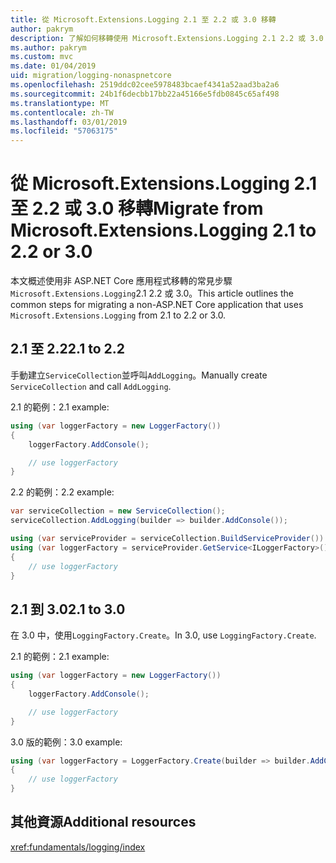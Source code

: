 ```yaml
---
title: 從 Microsoft.Extensions.Logging 2.1 至 2.2 或 3.0 移轉
author: pakrym
description: 了解如何移轉使用 Microsoft.Extensions.Logging 2.1 2.2 或 3.0 非 ASP.NET Core 應用程式。
ms.author: pakrym
ms.custom: mvc
ms.date: 01/04/2019
uid: migration/logging-nonaspnetcore
ms.openlocfilehash: 2519ddc02cee5978483bcaef4341a52aad3ba2a6
ms.sourcegitcommit: 24b1f6decbb17bb22a45166e5fdb0845c65af498
ms.translationtype: MT
ms.contentlocale: zh-TW
ms.lasthandoff: 03/01/2019
ms.locfileid: "57063175"
---
```

# <a name="migrate-from-microsoftextensionslogging-21-to-22-or-30"></a><span data-ttu-id="475b3-103">從 Microsoft.Extensions.Logging 2.1 至 2.2 或 3.0 移轉</span><span class="sxs-lookup"><span data-stu-id="475b3-103">Migrate from Microsoft.Extensions.Logging 2.1 to 2.2 or 3.0</span></span>

<span data-ttu-id="475b3-104">本文概述使用非 ASP.NET Core 應用程式移轉的常見步驟`Microsoft.Extensions.Logging`2.1 2.2 或 3.0。</span><span class="sxs-lookup"><span data-stu-id="475b3-104">This article outlines the common steps for migrating a non-ASP.NET Core application that uses `Microsoft.Extensions.Logging` from 2.1 to 2.2 or 3.0.</span></span>

## <a name="21-to-22"></a><span data-ttu-id="475b3-105">2.1 至 2.2</span><span class="sxs-lookup"><span data-stu-id="475b3-105">2.1 to 2.2</span></span>

<span data-ttu-id="475b3-106">手動建立`ServiceCollection`並呼叫`AddLogging`。</span><span class="sxs-lookup"><span data-stu-id="475b3-106">Manually create `ServiceCollection` and call `AddLogging`.</span></span>

<span data-ttu-id="475b3-107">2.1 的範例：</span><span class="sxs-lookup"><span data-stu-id="475b3-107">2.1 example:</span></span>

```csharp
using (var loggerFactory = new LoggerFactory())
{
    loggerFactory.AddConsole();

    // use loggerFactory
}
```

<span data-ttu-id="475b3-108">2.2 的範例：</span><span class="sxs-lookup"><span data-stu-id="475b3-108">2.2 example:</span></span>

```csharp
var serviceCollection = new ServiceCollection();
serviceCollection.AddLogging(builder => builder.AddConsole());

using (var serviceProvider = serviceCollection.BuildServiceProvider())
using (var loggerFactory = serviceProvider.GetService<ILoggerFactory>())
{
    // use loggerFactory
}
```

## <a name="21-to-30"></a><span data-ttu-id="475b3-109">2.1 到 3.0</span><span class="sxs-lookup"><span data-stu-id="475b3-109">2.1 to 3.0</span></span>

<span data-ttu-id="475b3-110">在 3.0 中，使用`LoggingFactory.Create`。</span><span class="sxs-lookup"><span data-stu-id="475b3-110">In 3.0, use `LoggingFactory.Create`.</span></span>

<span data-ttu-id="475b3-111">2.1 的範例：</span><span class="sxs-lookup"><span data-stu-id="475b3-111">2.1 example:</span></span>

```csharp
using (var loggerFactory = new LoggerFactory())
{
    loggerFactory.AddConsole();

    // use loggerFactory
}
```

<span data-ttu-id="475b3-112">3.0 版的範例：</span><span class="sxs-lookup"><span data-stu-id="475b3-112">3.0 example:</span></span>

```csharp
using (var loggerFactory = LoggerFactory.Create(builder => builder.AddConsole()))
{
    // use loggerFactory
}
```

## <a name="additional-resources"></a><span data-ttu-id="475b3-113">其他資源</span><span class="sxs-lookup"><span data-stu-id="475b3-113">Additional resources</span></span>

<xref:fundamentals/logging/index>